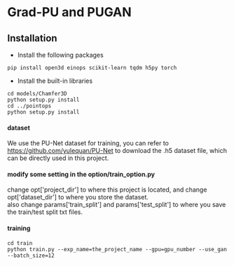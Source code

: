 # Grad-PU and PUGAN

## Installation

* Install the following packages

```
pip install open3d einops scikit-learn tqdm h5py torch
```

* Install the built-in libraries

```
cd models/Chamfer3D
python setup.py install
cd ../pointops
python setup.py install
```

#### dataset
We use the PU-Net dataset for training, you can refer to https://github.com/yulequan/PU-Net to download the .h5 dataset file, which can be directly used in this project.
#### modify some setting in the option/train_option.py
change opt['project_dir'] to where this project is located, and change opt['dataset_dir'] to where you store the dataset.
<br/>
also change params['train_split'] and params['test_split'] to where you save the train/test split txt files.
#### training
```
cd train
python train.py --exp_name=the_project_name --gpu=gpu_number --use_gan --batch_size=12
```

